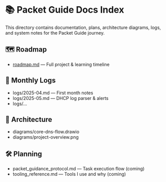 # 📚 Packet Guide Docs Index

This directory contains documentation, plans, architecture diagrams, logs, and system notes for the Packet Guide journey.

## 🗺 Roadmap

- [roadmap.md](roadmap.md) — Full project & learning timeline

## 📝 Monthly Logs

- logs/2025-04.md — First month notes
- logs/2025-05.md — DHCP log parser & alerts
- logs/…

## 🧱 Architecture

- diagrams/core-dns-flow.drawio
- diagrams/project-overview.png

## 🛠 Planning

- packet_guidance_protocol.md — Task execution flow (coming)
- tooling_reference.md — Tools I use and why (coming)
